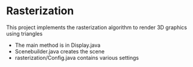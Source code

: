 # Rasterization
This project implements the rasterization algorithm to render 3D graphics using triangles
* The main method is in Display.java
* Scenebuilder.java creates the scene
* rasterization/Config.java contains various settings
